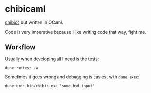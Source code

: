 # chibicaml

[chibicc](https://github.com/rui314/chibicc) but written in OCaml.

Code is very imperative because I like writing code that way, fight me.

## Workflow

Usually when developing all I need is the tests:
```console
dune runtest -w
```

Sometimes it goes wrong and debugging is easiest with `dune exec`:
```console
dune exec bin/chibic.exe 'some bad input'
```
